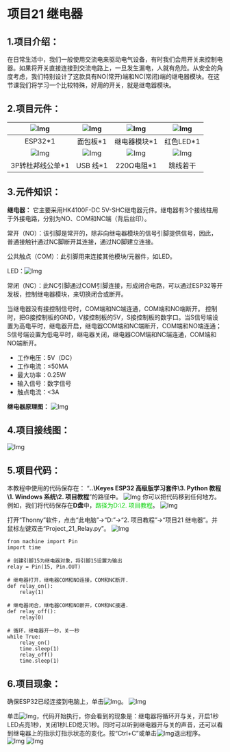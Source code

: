  # 项目21 继电器

## 1.项目介绍：
在日常生活中，我们一般使用交流电来驱动电气设备，有时我们会用开关来控制电器。如果将开关直接连接到交流电路上，一旦发生漏电，人就有危险。从安全的角度考虑，我们特别设计了这款具有NO(常开)端和NC(常闭)端的继电器模块。在这节课我们将学习一个比较特殊，好用的开关，就是继电器模块。

## 2.项目元件：
|![Img](../../../media/ESP32主板img-20230411094400.png)|![Img](../../../media/面包板img-20230411094115.png)|![Img](../../../media/继电器模块img-20230412162708.png)|![Img](../../../media/红色LEDimg-20230411094134.png)|
| :--: | :--: | :--: |:--: |
|ESP32*1|面包板*1|继电器模块*1|红色LED*1|
|![Img](../../../media/3P转杜邦线公单img-20230412081905.png)|![Img](../../../media/USB线img-20230407194453.png)|![Img](../../../media/220Ω电阻img-20230411094458.png)| ![Img](../../../media/跳线img-20230411094511.png)|
|3P转杜邦线公单*1|USB 线*1|220Ω电阻*1|跳线若干|

## 3.元件知识：
**继电器：** 它主要采用HK4100F-DC 5V-SHC继电器元件。继电器有3个接线柱用于外接电路，分别为NO、COM和NC端（背后丝印）。

常开（NO）：该引脚是常开的，除非向继电器模块的信号引脚提供信号，因此，普通接触针通过NC脚断开其连接，通过NO脚建立连接。

公共触点（COM）：此引脚用来连接其他模块/元器件，如LED。

LED：![Img](../../../media/红色LEDimg-20230411094134.png)

常闭（NC）：此NC引脚通过COM引脚连接，形成闭合电路，可以通过ESP32等开发板，控制继电器模块，来切换闭合或断开。

当继电器没有接控制信号时，COM端和NC端连通，COM端和NO端断开。
控制时，把G接控制板的GND，V接控制板的5V，S接控制板的数字口。当S信号端设置为高电平时，继电器开启，继电器COM端和NC端断开，COM端和NO端连通；S信号端设置为低电平时，继电器关闭，继电器COM端和NC端连通，COM端和NO端断开。

- 工作电压：5V（DC）
- 工作电流：≤50MA
- 最大功率：0.25W
- 输入信号：数字信号
- 触点电流：<3A

**继电器原理图：**
![Img](../../../media/继电器原理图img-20230412163034.png)

## 4.项目接线图：
![Img](../../../media/项目21接线图img-20230420091403.png)

## 5.项目代码：
本教程中使用的代码保存在：
“**..\Keyes ESP32 高级版学习套件\3. Python 教程\1. Windows 系统\2. 项目教程**”的路径中。
![Img](../../../media/本教程中使用的代码保存在img-20230526190901.png)
你可以把代码移到任何地方。例如，我们将代码保存在**D盘**中，<span style="color: rgb(0, 209, 0);">路径为D:\2. 项目教程</span>。
![Img](../../../media/代码保存在D盘img-20230407191836.png)

打开“Thonny”软件，点击“此电脑”→“D:”→“2. 项目教程”→“项目21 继电器”。并鼠标左键双击“Project_21_Relay.py”。
![Img](../../../media/项目21-1img-20230412163302.png)

```
from machine import Pin
import time

# 创建引脚15为继电器对象，将引脚15设置为输出 
relay = Pin(15, Pin.OUT)
 
# 继电器打开，继电器COM和NO连接，COM和NC断开.
def relay_on():
    relay(1)
 
# 继电器闭合，继电器COM和NO断开，COM和NC接通.
def relay_off():
    relay(0)
 
# 循环，继电器开一秒，关一秒
while True:
    relay_on()
    time.sleep(1)
    relay_off()
    time.sleep(1)
```
## 6.项目现象：
确保ESP32已经连接到电脑上，单击![Img](../../../media/停止或重启后端进程img-20230411163145.png)。
![Img](../../../media/项目21-2img-20230412163522.png)

单击![Img](../../../media/运行img-20230411141103.png)，代码开始执行，你会看到的现象是：继电器将循环开与关，开启1秒LED点亮1秒，关闭1秒LED熄灭1秒。同时可以听到继电器开与关的声音，还可以看到继电器上的指示灯指示状态的变化。按“Ctrl+C”或单击![Img](../../../media/停止或重启后端进程img-20230411140954.png)退出程序。
![Img](../../../media/项目21-3img-20230412163550.png)
![Img](../../../media/img-20230814100006.jpg)























